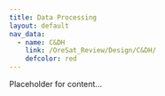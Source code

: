 ```yaml
---
title: Data Processing
layout: default
nav_data:
  - name: C&DH
    link: /OreSat_Review/Design/C&DH/
    defcolor: red
---
```



Placeholder for content...
